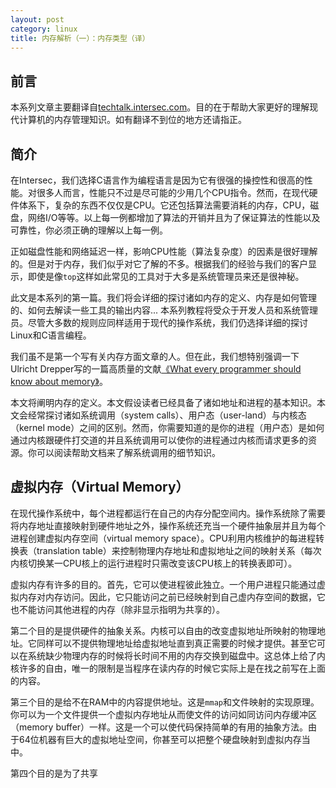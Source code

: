 ```yaml
---
layout: post
category: linux
title: 内存解析（一）：内存类型（译）
---
```


## 前言
本系列文章主要翻译自[techtalk.intersec.com](https://techtalk.intersec.com/2013/07/memory-part-1-memory-types/)。目的在于帮助大家更好的理解现代计算机的内存管理知识。如有翻译不到位的地方还请指正。

## 简介
在Intersec，我们选择C语言作为编程语言是因为它有很强的操控性和很高的性能。对很多人而言，性能只不过是尽可能的少用几个CPU指令。然而，在现代硬件体系下，复杂的东西不仅仅是CPU。它还包括算法需要消耗的内存，CPU，磁盘，网络I/O等等。以上每一例都增加了算法的开销并且为了保证算法的性能以及可靠性，你必须正确的理解以上每一例。

正如磁盘性能和网络延迟一样，影响CPU性能（算法复杂度）的因素是很好理解的。但是对于内存，我们似乎对它了解的不多。根据我们的经验与我们的客户显示，即使是像`top`这样如此常见的工具对于大多是系统管理员来还是很神秘。

此文是本系列的第一篇。我们将会详细的探讨诸如内存的定义、内存是如何管理的、如何去解读一些工具的输出内容... 本系列教程将受众于开发人员和系统管理员。尽管大多数的规则应同样适用于现代的操作系统，我们仍选择详细的探讨Linux和C语言编程。

我们虽不是第一个写有关内存方面文章的人。但在此，我们想特别强调一下Ulricht Drepper写的一篇高质量的文献[《What every programmer should know about memory》](http://www.akkadia.org/drepper/cpumemory.pdf)。

本文将阐明内存的定义。本文假设读者已经具备了诸如地址和进程的基本知识。本文会经常探讨诸如系统调用（system calls）、用户态（user-land）与内核态（kernel mode）之间的区别。然而，你需要知道的是你的进程（用户态）是如何通过内核跟硬件打交道的并且系统调用可以使你的进程通过内核而请求更多的资源。你可以阅读帮助文档来了解系统调用的细节知识。

## 虚拟内存（Virtual Memory）
在现代操作系统中，每个进程都运行在自己的内存分配空间内。操作系统除了需要将内存地址直接映射到硬件地址之外，操作系统还充当一个硬件抽象层并且为每个进程创建虚拟内存空间（virtual memory space）。CPU利用内核维护的每进程转换表（translation table）来控制物理内存地址和虚拟地址之间的映射关系（每次内核切换某一CPU核上的运行进程时只需改变该CPU核上的转换表即可）。

虚拟内存有许多的目的。首先，它可以使进程彼此独立。一个用户进程只能通过虚拟内存对内存访问。因此，它只能访问之前已经映射到自己虚内存空间的数据，它也不能访问其他进程的内存（除非显示指明为共享的）。

第二个目的是提供硬件的抽象关系。内核可以自由的改变虚拟地址所映射的物理地址。它同样可以不提供物理地址给虚拟地址直到真正需要的时候才提供。甚至它可以在系统缺少物理内存的时候将长时间不用的内存交换到磁盘中。这总体上给了内核许多的自由，唯一的限制是当程序在读内存的时候它实际上是在找之前写在上面的内容。

第三个目的是给不在RAM中的内容提供地址。这是`mmap`和文件映射的实现原理。你可以为一个文件提供一个虚拟内存地址从而使文件的访问如同访问内存缓冲区（memory buffer）一样。这是一个可以使代码保持简单的有用的抽象方法。由于64位机器有巨大的虚拟地址空间，你甚至可以把整个硬盘映射到虚拟内存当中。

第四个目的是为了共享
